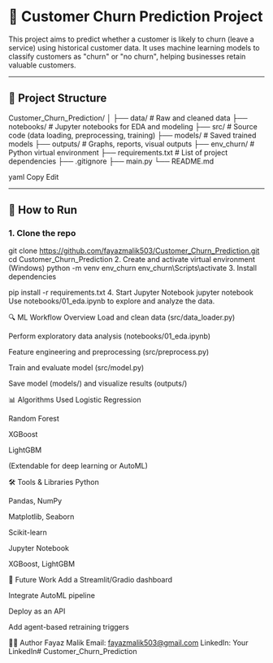 # 🧠 Customer Churn Prediction Project

This project aims to predict whether a customer is likely to churn (leave a service) using historical customer data. It uses machine learning models to classify customers as "churn" or "no churn", helping businesses retain valuable customers.

---

## 📁 Project Structure

Customer_Churn_Prediction/
│
├── data/ # Raw and cleaned data
├── notebooks/ # Jupyter notebooks for EDA and modeling
├── src/ # Source code (data loading, preprocessing, training)
├── models/ # Saved trained models
├── outputs/ # Graphs, reports, visual outputs
├── env_churn/ # Python virtual environment
├── requirements.txt # List of project dependencies
├── .gitignore
├── main.py
└── README.md

yaml
Copy
Edit

---

## 🚀 How to Run

### 1. Clone the repo

git clone https://github.com/fayazmalik503/Customer_Churn_Prediction.git
cd Customer_Churn_Prediction
2. Create and activate virtual environment (Windows)
python -m venv env_churn
env_churn\Scripts\activate
3. Install dependencies

pip install -r requirements.txt
4. Start Jupyter Notebook
jupyter notebook
Use notebooks/01_eda.ipynb to explore and analyze the data.

🔍 ML Workflow Overview
Load and clean data (src/data_loader.py)

Perform exploratory data analysis (notebooks/01_eda.ipynb)

Feature engineering and preprocessing (src/preprocess.py)

Train and evaluate model (src/model.py)

Save model (models/) and visualize results (outputs/)

📊 Algorithms Used
Logistic Regression

Random Forest

XGBoost

LightGBM

(Extendable for deep learning or AutoML)



🛠 Tools & Libraries
Python

Pandas, NumPy

Matplotlib, Seaborn

Scikit-learn

Jupyter Notebook

XGBoost, LightGBM


📌 Future Work
Add a Streamlit/Gradio dashboard

Integrate AutoML pipeline

Deploy as an API

Add agent-based retraining triggers

👨‍💻 Author
Fayaz Malik
Email: fayazmalik503@gmail.com
LinkedIn: Your LinkedIn# Customer_Churn_Prediction 
